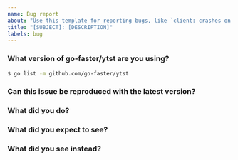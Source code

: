 ```yaml
---
name: Bug report
about: "Use this template for reporting bugs, like `client: crashes on startup`"
title: "[SUBJECT]: [DESCRIPTION]"
labels: bug
---
```


<!-- Please answer these questions before submitting your issue. Thanks! -->

### What version of go-faster/ytst are you using?

```bash
$ go list -m github.com/go-faster/ytst
```

### Can this issue be reproduced with the latest version?

<!-- Yes/no -->

### What did you do?

<!--
Write the steps of reproducing the bug.

Link to schema/small snippet of schema will be helpful.
-->

### What did you expect to see?

<!-- The expected behavior -->

### What did you see instead?

<!-- The observed behavior -->

